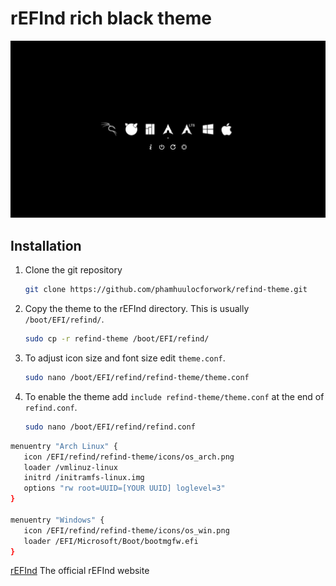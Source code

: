 # rEFInd rich black theme

![screenshot](screenshot.png)

## Installation

1. Clone the git repository

   ```bash
   git clone https://github.com/phamhuulocforwork/refind-theme.git
   ```

2. Copy the theme to the rEFInd directory. This is usually `/boot/EFI/refind/`.

   ```bash
   sudo cp -r refind-theme /boot/EFI/refind/
   ```

3. To adjust icon size and font size edit `theme.conf`.

   ```bash
   sudo nano /boot/EFI/refind/refind-theme/theme.conf
   ```

4. To enable the theme add `include refind-theme/theme.conf` at the end of `refind.conf`.

   ```bash
   sudo nano /boot/EFI/refind/refind.conf
   ```

```bash
menuentry "Arch Linux" {
   icon /EFI/refind/refind-theme/icons/os_arch.png
   loader /vmlinuz-linux
   initrd /initramfs-linux.img
   options "rw root=UUID=[YOUR UUID] loglevel=3"
}

menuentry "Windows" {
   icon /EFI/refind/refind-theme/icons/os_win.png
   loader /EFI/Microsoft/Boot/bootmgfw.efi
}
```

[rEFInd](http://www.rodsbooks.com/refind/) The official rEFInd website
